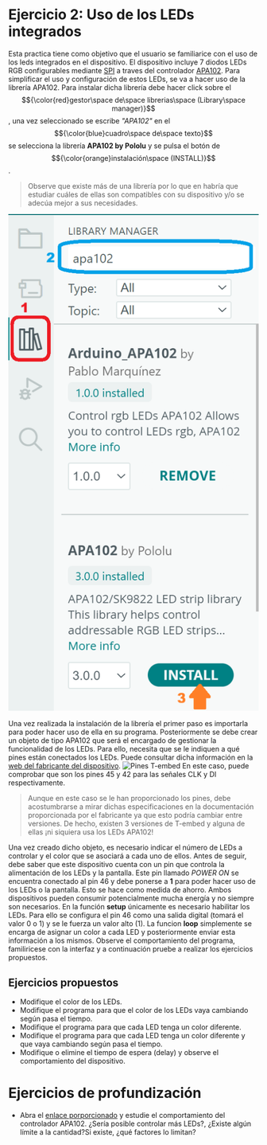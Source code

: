 # Ejercicio 2: Uso de los LEDs integrados
Esta practica tiene como objetivo que el usuario se familiarice con el uso de los leds integrados en el dispositivo.
El dispositivo incluye 7 diodos LEDs RGB configurables mediante [SPI](https://www.digikey.es/es/articles/why-how-to-use-serial-peripheral-interface-simplify-connections-between-multiple-devices) a traves del controlador [APA102](https://cdn-learn.adafruit.com/assets/assets/000/084/591/original/APA102_LED.pdf?1574117503).
Para simplificar el uso y configuración de estos LEDs, se va a hacer uso de la librería APA102. Para instalar dicha librería debe hacer click sobre el $${\color{red}gestor\space de\space librerias\space (Library\space manager)}$$, una vez seleccionado se escribe *"APA102"* en el $${\color{blue}cuadro\space de\space texto}$$ se selecciona la librería **APA102 by Pololu** y se pulsa el botón de $${\color{orange}instalación\space (INSTALL)}$$.
> Observe que existe más de una librería por lo que en habría que estudiar cuáles de ellas son compatibles con su dispositivo y/o se adecúa mejor a sus necesidades.

![Library install](Ej2_img1.png)

Una vez realizada la instalación de la librería el primer paso es importarla para poder hacer uso de ella en su programa. Posteriormente se debe crear un objeto de tipo APA102 que será el encargado de gestionar la funcionalidad de los LEDs. Para ello, necesita que se le indiquen a qué pines están conectados los LEDs. Puede consultar dicha información en la [web del fabricante del dispositivo](https://lilygo.cc/products/t-embed).
![Pines T-embed](https://github.com/Xinyuan-LilyGO/T-Embed/raw/main/image/T-Embed1.png)
En este caso, puede comprobar que son los pines 45 y 42 para las señales CLK y DI respectivamente.
> Aunque en este caso se le han proporcionado los pines, debe acostumbrarse a mirar dichas especificaciones en la documentación proporcionada por el fabricante ya que esto podría cambiar entre versiones. De hecho, existen 3 versiones de T-embed y alguna de ellas ¡ni siquiera usa los LEDs APA102!

Una vez creado dicho objeto, es necesario indicar el número de LEDs a controlar y el color que se asociará a cada uno de ellos.
Antes de seguir, debe saber que este dispositivo cuenta con un pin que controla la alimentación de los LEDs y la pantalla. Este pin llamado *POWER ON* se encuentra conectado al pin 46 y debe ponerse a **1** para poder hacer uso de los LEDs o la pantalla. Esto se hace como medida de ahorro. Ambos dispositivos pueden consumir potencialmente mucha energía y no siempre son necesarios.
En la función **setup** únicamente es necesario habilitar los LEDs. Para ello se configura el pin 46 como una salida digital (tomará el valor 0 o 1) y se le fuerza un valor alto (1).
La funcion **loop** simplemente se encarga de asignar un color a cada LED y posteriormente enviar esta información a los mismos.
Observe el comportamiento del programa, familiricese con la interfaz y a continuación pruebe a realizar los ejercicios propuestos.
## Ejercicios propuestos
- Modifique el color de los LEDs.
- Modifique el programa para que el color de los LEDs vaya cambiando según pasa el tiempo.
- Modifique el programa para que cada LED tenga un color diferente.
- Modifique el programa para que cada LED tenga un color diferente y que vaya cambiando según pasa el tiempo.
- Modifique o elimine el tiempo de espera (delay) y observe el comportamiento del dispositivo.
# Ejercicios de profundización
- Abra el [enlace porporcionado](https://cdn-learn.adafruit.com/assets/assets/000/084/591/original/APA102_LED.pdf?1574117503) y estudie el comportamiento del controlador APA102. ¿Sería posible controlar más LEDs?, ¿Existe algún límite a la cantidad?Si existe, ¿qué factores lo limitan?
